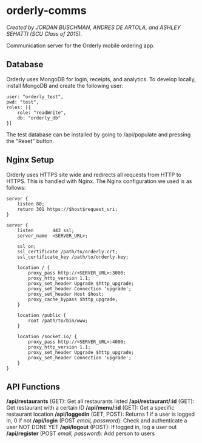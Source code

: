 orderly-comms
=============
*Created by JORDAN BUSCHMAN, ANDRES DE ARTOLA, and ASHLEY SEHATTI (SCU Class of 2015).*

Communication server for the Orderly mobile ordering app.

## Database
Orderly uses MongoDB for login, receipts, and analytics. To develop locally, install MongoDB and create the following user:
```
user: "orderly_test",
pwd: "test",
roles: [{
    role: "readWrite",
    db: "orderly_db"
}]
```
The test database can be installed by going to <URL>/api/populate and pressing the "Reset" button.

## Nginx Setup
Orderly uses HTTPS site wide and redirects all requests from HTTP to HTTPS. This is handled with Nginx. The Nginx configuration we used is as follows:
```
server {
    listen 80;
    return 301 https://$host$request_uri;
}

server {
    listen       443 ssl;
    server_name  <SERVER_URL>;

    ssl on;
    ssl_certificate /path/to/orderly.crt;
    ssl_certificate_key /path/to/orderly.key;

    location / {
        proxy_pass http://<SERVER_URL>:3000;
        proxy_http_version 1.1;
        proxy_set_header Upgrade $http_upgrade;
        proxy_set_header Connection 'upgrade';
        proxy_set_header Host $host;
        proxy_cache_bypass $http_upgrade;
    }

    location /public {
        root /path/to/bin/www;
    }

    location /socket.io/ {
        proxy_pass http://<SERVER_URL>:4000;
        proxy_http_version 1.1;
        proxy_set_header Upgrade $http_upgrade;
        proxy_set_header Connection 'upgrade';
    }
}
```

## API Functions
**/api/restaurants** (GET): Get all restaurants listed
**/api/restaurant/:id** (GET): Get restaurant with a certain ID
**/api/menu/:id** (GET): Get a specific restaurant location 
**/api/loggedin** (GET, POST): Returns 1 if a user is logged in, 0 if not
**/api/login** (POST *email, password*): Check and authenticate a user NOT DONE YET
**/api/logout** (POST): If logged in, log a user out
**/api/register** (POST *email, password*): Add person to users
